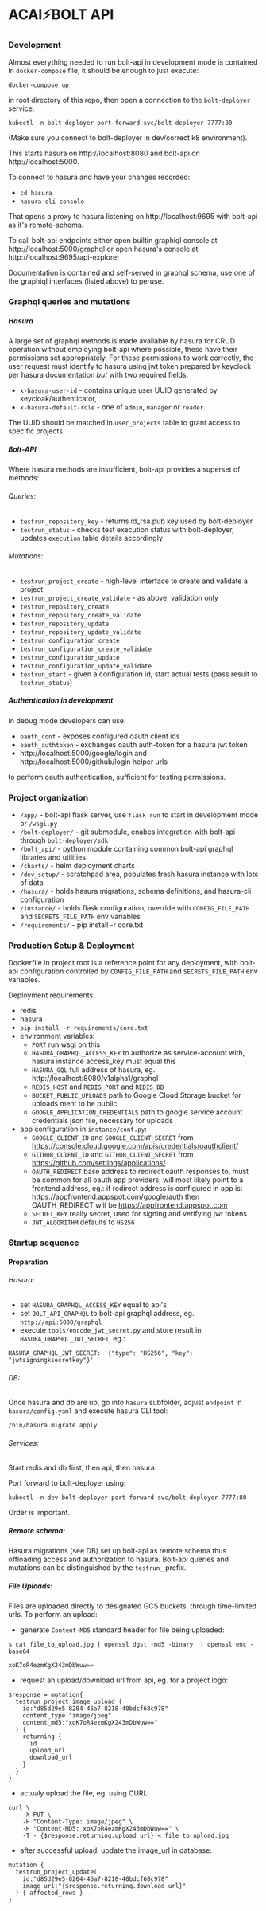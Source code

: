 # ACAI⚡BOLT API

### Development

Almost everything needed to run bolt-api in development mode is contained in
`docker-compose` file, it should be enough to just execute:

```
docker-compose up
```

in root directory of this repo, then open a connection to the `bolt-deployer` service:

```
kubectl -n bolt-deployer port-forward svc/bolt-deployer 7777:80
``` 

(Make sure you connect to bolt-deployer in dev/correct k8 environment).

This starts hasura on http://localhost:8080 and bolt-api on http://localhost:5000.

To connect to hasura and have your changes recorded:

* `cd hasura`
* `hasura-cli console`

That opens a proxy to hasura listening on http://localhost:9695 with bolt-api as it's remote-schema.

To call bolt-api endpoints either open builtin graphiql console at http://localhost:5000/graphql
or open hasura's console at http://localhost:9695/api-explorer 

Documentation is contained and self-served in graphql schema, use one of the graphiql interfaces
(listed above) to peruse.

### Graphql queries and mutations

##### Hasura

A large set of graphql methods is made available by hasura for CRUD operation without employing bolt-api
where possible, these have their permissions set appropriately.
For these permissions to work correctly, the user request must identify to hasura using jwt
token prepared by keyclock per hasura documentation *but* with two required fields:

* `x-hasura-user-id` - contains unique user UUID generated by keycloak/authenticator,
* `x-hasura-default-role` - one of `admin`, `manager` or `reader`.

The UUID should be matched in `user_projects` table to grant access to specific projects.

##### Bolt-API

Where hasura methods are insufficient, bolt-api provides a superset of methods:

###### Queries:

* `testrun_repository_key` - returns id_rsa.pub key used by bolt-deployer
* `testrun_status` - checks test execution status with bolt-deployer, updates `execution` table details accordingly

###### Mutations:

* `testrun_project_create` - high-level interface to create and validate a project
* `testrun_project_create_validate` - as above, validation only
* `testrun_repository_create`
* `testrun_repository_create_validate`
* `testrun_repository_update`
* `testrun_repository_update_validate`
* `testrun_configuration_create`
* `testrun_configuration_create_validate`
* `testrun_configuration_update`
* `testrun_configuration_update_validate`
* `testrun_start` - given a configuration id, start actual tests (pass result to `testrun_status`)

##### Authentication in development

In debug mode developers can use:

* `oauth_conf` - exposes configured oauth client ids
* `oauth_authtoken` - exchanges oauth auth-token for a hasura jwt token
* http://localhost:5000/google/login and http://localhost:5000/github/login helper urls 

to perform oauth authentication, sufficient for testing permissions. 

### Project organization

* `/app/` - bolt-api flask server, use `flask run` to start in development mode or `/wsgi.py`
* `/bolt-deployer/` - git submodule, enabes integration with bolt-api through `bolt-deployer/sdk`
* `/bolt_api/` - python module containing common bolt-api graphql libraries and utilities  
* `/charts/` - helm deployment charts
* `/dev_setup/` - scratchpad area, populates fresh hasura instance with lots of data
* `/hasura/` - holds hasura migrations, schema definitions, and hasura-cli configuration
* `/instance/` - holds flask configuration, override with `CONFIG_FILE_PATH` and `SECRETS_FILE_PATH` env variables
* `/requirements/` - pip install -r core.txt

### Production Setup & Deployment

Dockerfile in project root is a reference point for any deployment, with bolt-api configuration 
controlled by `CONFIG_FILE_PATH` and `SECRETS_FILE_PATH` env variables.

Deployment requirements:

* redis
* hasura
* `pip install -r requirements/core.txt`
* environment variables:
    * `PORT` 
    run wsgi on this
    * `HASURA_GRAPHQL_ACCESS_KEY` 
    to authorize as service-account with, hasura instance access_key must equal this
    * `HASURA_GQL` 
    full address of hasura, eg. http://localhost:8080/v1alpha1/graphql
    * `REDIS_HOST` and `REDIS_PORT` and `REDIS_DB`
    * `BUCKET_PUBLIC_UPLOADS`
    path to Google Cloud Storage bucket for uploads ment to be public
    * `GOOGLE_APPLICATION_CREDENTIALS` 
    path to google service account credentials json file, 
    necessary for uploads 
* app configuration in `instance/conf.py`:
    * `GOOGLE_CLIENT_ID` and `GOOGLE_CLIENT_SECRET` 
    from https://console.cloud.google.com/apis/credentials/oauthclient/
    * `GITHUB_CLIENT_ID` and `GITHUB_CLIENT_SECRET` 
    from https://github.com/settings/applications/
    * `OAUTH_REDIRECT` 
    base address to redirect oauth responses to, 
    must be common for all oauth app providers, will most likely point to a frontend 
    address, eg.:
    if redirect address is configured in app is:  
    https://appfrontend.appspot.com/google/auth
    then OAUTH_REDIRECT will be https://appfrontend.appspot.com
    * `SECRET_KEY` 
    really secret, used for signing and verifying jwt tokens
    * `JWT_ALGORITHM` 
    defaults to `HS256`

### Startup sequence

#### Preparation

###### Hasura:

* set `HASURA_GRAPHQL_ACCESS_KEY` equal to api's
* set `BOLT_API_GRAPHQL` to bolt-api graphql address, eg. `http://api:5000/graphql`
* execute `tools/encode_jwt_secret.py` and store result in `HASURA_GRAPHQL_JWT_SECRET`, eg.:
```
HASURA_GRAPHQL_JWT_SECRET: '{"type": "HS256", "key": "jwtsigningksecretkey"}'
```

###### DB:

Once hasura and db are up, go into `hasura` subfolder, 
adjust `endpoint` in `hasura/config.yaml` and execute hasura CLI tool:
```
/bin/hasura migrate apply
```

###### Services:

Start redis and db first, then api, then hasura.

Port forward to bolt-deployer using:
```
kubectl -n dev-bolt-deployer port-forward svc/bolt-deployer 7777:80
```

Order is important.

##### Remote schema:

Hasura migrations (see DB) set up bolt-api as remote schema thus offloading access and authorization 
to hasura. Bolt-api queries and mutations can be distinguished by the `testrun_` prefix.

##### File Uploads:

Files are uploaded directly to designated GCS buckets, through time-limited urls.
To perform an upload:

* generate `Content-MD5` standard header for file being uploaded:
```
$ cat file_to_upload.jpg | openssl dgst -md5 -binary  | openssl enc -base64

xoK7oR4ezmKgX243mDbWuw==
```
* request an upload/download url from api, eg. for a project logo:
```
$response = mutation{
  testrun_project_image_upload (
    id:"d85d29e5-8204-46a7-8218-40bdcf68c978"
    content_type:"image/jpeg"
    content_md5:"xoK7oR4ezmKgX243mDbWuw=="
  ) {
    returning {
      id
      upload_url
      download_url
    }
  }
}
```
* actualy upload the file, eg. using CURL:
```
curl \
    -X PUT \
    -H "Content-Type: image/jpeg" \
    -H "Content-MD5: xoK7oR4ezmKgX243mDbWuw==" \
    -T - {$response.returning.upload_url} < file_to_upload.jpg
```
* after successful upload, update the image_url in database:
```
mutation {
  testrun_project_update(
    id:"d85d29e5-8204-46a7-8218-40bdcf68c978"
    image_url:"{$response.returning.download_url}"
  ) { affected_rows }
}
```